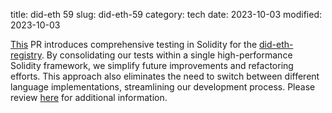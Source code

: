 title: did-eth 59
slug: did-eth-59
category: tech
date: 2023-10-03
modified: 2023-10-03

[This](https://github.com/veramolabs/did-eth/pull/59) PR introduces comprehensive testing in Solidity for the [did-eth-registry](https://github.com/veramolabs/did-eth). By consolidating our tests within a single high-performance Solidity framework, we simplify future improvements and refactoring efforts. This approach also eliminates the need to switch between different language implementations, streamlining our development process.  Please review [here](https://github.com/veramolabs/did-eth/issues/56) for additional information.
